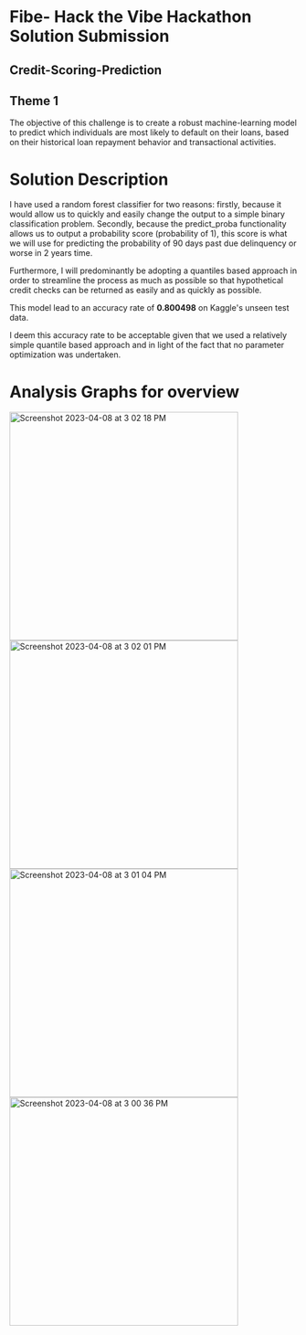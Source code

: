 # Fibe- Hack the Vibe Hackathon Solution Submission

## Credit-Scoring-Prediction


## Theme 1
The objective of this challenge is to create a robust machine-learning model to predict which individuals are most likely to default on their loans, based on their historical loan repayment behavior and transactional activities.

# Solution Description
I have used a random forest classifier for two reasons: firstly, because it would allow us to quickly and easily change the output to a simple binary classification problem. Secondly, because the predict_proba functionality allows us to output a probability score (probability of 1), this score is what we will use for predicting the probability of 90 days past due delinquency or worse in 2 years time.

Furthermore, I will predominantly be adopting a quantiles based approach in order to streamline the process as much as possible so that hypothetical credit checks can be returned as easily and as quickly as possible.

This model lead to an accuracy rate of **0.800498** on Kaggle's unseen test data.

I deem this accuracy rate to be acceptable given that we used a relatively simple quantile based approach and in light of the fact that no parameter optimization was undertaken.


# Analysis Graphs for overview

<img width="400" alt="Screenshot 2023-04-08 at 3 02 18 PM" src="https://user-images.githubusercontent.com/81081105/230714474-9c9e2b2b-3df8-46c3-908a-79098e157282.png">
<img width="400" alt="Screenshot 2023-04-08 at 3 02 01 PM" src="https://user-images.githubusercontent.com/81081105/230714479-c6b2bf41-36c1-462b-9810-b08e975d4721.png">
<img width="400" alt="Screenshot 2023-04-08 at 3 01 04 PM" src="https://user-images.githubusercontent.com/81081105/230714482-5251b58b-c605-465f-8e35-f39fdb551cbb.png">
<img width="400" alt="Screenshot 2023-04-08 at 3 00 36 PM" src="https://user-images.githubusercontent.com/81081105/230714486-fffe138c-7573-4f6a-a4e3-b7208b870383.png">

